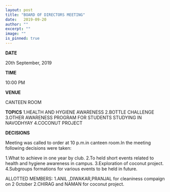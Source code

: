 ```yaml
---
layout: post
title: "BOARD OF DIRECTORS MEETING"
date:   2019-09-20
author: ""
excerpt: ""
image: ""
is_pinned: true
---
```

                             

**DATE**

20th September, 2019

**TIME**

10:00 PM

**VENUE**

CANTEEN ROOM

**TOPICS**
1.HEALTH AND HYGIENE AWARENESS 
2.BOTTLE CHALLENGE
3.OTHER AWARENESS PROGRAM FOR STUDENTS STUDYING IN NAVODHYAY
4.COCONUT PROJECT

**DECISIONS**

Meeting was called to order at 10 p.m.in canteen room.In the  meeting following decisions were taken:

1.What to achieve in one year by club.
2.To held short events related to health and hygiene awareness in campus.
3.Exploration of coconut project.
4.Subgroups formations for various events to be held in future.

ALLOTTED MEMBERS:
1.ANIL ,DIWAKAR,PRANJAL for cleaniness compaign on 2 0ctober
2.CHIRAG and NAMAN for coconut project.








